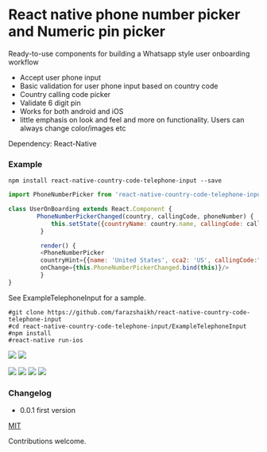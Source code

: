# React native phone number picker and Numeric pin picker
Ready-to-use components for building a Whatsapp style user onboarding workflow

* Accept user phone input
* Basic validation for user phone input based on country code
* Country calling code picker
* Validate 6 digit pin
* Works for both android and iOS
* little emphasis on look and feel and more on functionality. Users can always change color/images etc

Dependency: React-Native


### Example
```
npm install react-native-country-code-telephone-input --save
```

```javascript
import PhoneNumberPicker from 'react-native-country-code-telephone-input'

class UserOnBoarding extends React.Component {
        PhoneNumberPickerChanged(country, callingCode, phoneNumber) {
            this.setState({countryName: country.name, callingCode: callingCode, phoneNo:phoneNumber});
         }

         render() {
         <PhoneNumberPicker
         countryHint={{name: 'United States', cca2: 'US', callingCode:"1"}}
         onChange={this.PhoneNumberPickerChanged.bind(this)}/>
         }
}
```

See ExampleTelephoneInput for a sample.
```
#git clone https://github.com/farazshaikh/react-native-country-code-telephone-input
#cd react-native-country-code-telephone-input/ExampleTelephoneInput
#npm install
#react-native run-ios
```




![](https://github.com/farazshaikh/react-native-country-code-telephone-input/blob/master/ExampleTelephoneInput/screenshots/3.png)
![](https://github.com/farazshaikh/react-native-country-code-telephone-input/blob/master/ExampleTelephoneInput/screenshots/4.png)


![](https://github.com/farazshaikh/react-native-country-code-telephone-input/blob/master/ExampleTelephoneInput/screenshots/1.png)
![](https://github.com/farazshaikh/react-native-country-code-telephone-input/blob/master/ExampleTelephoneInput/screenshots/2.png)
![](https://github.com/farazshaikh/react-native-country-code-telephone-input/blob/master/ExampleTelephoneInput/screenshots/5.png)
![](https://github.com/farazshaikh/react-native-country-code-telephone-input/blob/master/ExampleTelephoneInput/screenshots/6.png)


### Changelog
- 0.0.1 first version




[MIT](LICENSE)



Contributions welcome.
